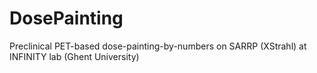 # DosePainting
Preclinical PET-based dose-painting-by-numbers on SARRP (XStrahl) at INFINITY lab (Ghent University)
